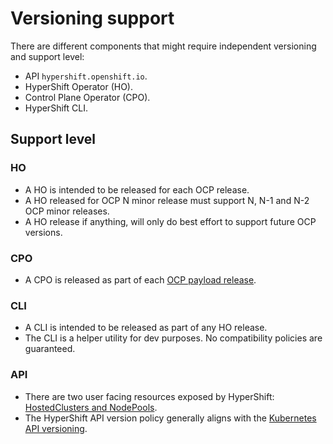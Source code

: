# Versioning support

There are different components that might require independent versioning and support level:

- API `hypershift.openshift.io`.
- HyperShift Operator (HO).
- Control Plane Operator (CPO).
- HyperShift CLI.

## Support level

### HO

- A HO is intended to be released for each OCP release.
- A HO released for OCP N minor release must support N, N-1 and N-2 OCP minor releases.
- A HO release if anything, will only do best effort to support future OCP versions.

### CPO

- A CPO is released as part of each [OCP payload release](https://amd64.ocp.releases.ci.openshift.org/).

### CLI

- A CLI is intended to be released as part of any HO release.
- The CLI is a helper utility for dev purposes. No compatibility policies are guaranteed.

### API

- There are two user facing resources exposed by HyperShift: [HostedClusters and NodePools](https://hypershift-docs.netlify.app/reference/api/).
- The HyperShift API version policy generally aligns with the [Kubernetes API versioning](https://kubernetes.io/docs/reference/using-api/#api-versioning).
